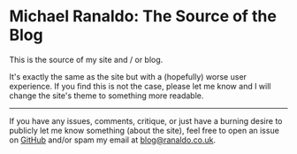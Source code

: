 # Michael Ranaldo: The Source of the Blog

This is the source of my site and / or blog.

It's exactly the same as the site but with a (hopefully) worse user experience. If you find this is not the case, please let me know and I will change the site's theme to something more readable.

----

If you have any issues, comments, critique, or just have a burning desire to publicly let me know something (about the site), feel free to open an issue on [GitHub](https://github.com/michaelranaldo/michaelranaldo.github.io) and/or spam my email at [blog@ranaldo.co.uk](mailto:blog@ranaldo.co.uk).
